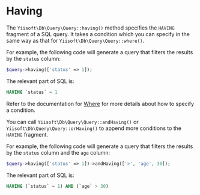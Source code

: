 # Having

The `Yiisoft\Db\Query\Query::having()` method specifies the `HAVING` fragment of a SQL query.
It takes a condition which you can specify in the same way as that for `Yiisoft\Db\Query\Query::where()`.

For example, the following code will generate a query that filters the results by the `status` column:

```php
$query->having(['status' => 1]);
```

The relevant part of SQL is:

```sql
HAVING `status` = 1
```

Refer to the documentation for [Where](/docs/en/query/where.md) for more details about how to specify a condition.

You can call `Yiisoft\Db\Query\Query::andHaving()` or `Yiisoft\Db\Query\Query::orHaving()` to append more conditions
to the `HAVING` fragment.

For example, the following code will generate a query that filters the results by the `status` column and the `age`
column:

```php
$query->having(['status' => 1])->andHaving(['>', 'age', 30]);
```

The relevant part of SQL is:

```sql
HAVING (`status` = 1) AND (`age` > 30)
```
